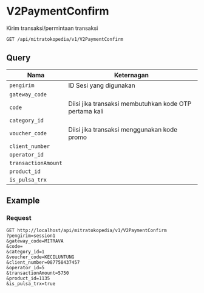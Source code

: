 
# V2PaymentConfirm

Kirim transaksi/permintaan transaksi

```
GET /api/mitratokopedia/v1/V2PaymentConfirm
```

## Query

Nama | Keternagan
--- | ---
`pengirim` | ID Sesi yang digunakan
`gateway_code` | 
`code` | Diisi jika transaksi membutuhkan kode OTP pertama kali
`category_id` | 
`voucher_code` | Diisi jika transaksi menggunakan kode promo
`client_number` | 
`operator_id` | 
`transactionAmount` | 
`product_id` | 
`is_pulsa_trx` | 

## Example

### Request

```
GET http://localhost/api/mitratokopedia/v1/V2PaymentConfirm
?pengirim=session1
&gateway_code=MITRAVA
&code=
&category_id=1
&voucher_code=KECILUNTUNG
&client_number=087758437457
&operator_id=5
&transactionAmount=5750
&product_id=1135
&is_pulsa_trx=true
```